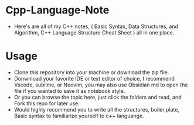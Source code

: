 # Cpp-Language-Note
- Here's are all of my C++ notes, ( Basic Syntax, Data Structures, and Algorithm, C++ Language Structure Cheat Sheet ) all in one place. 

# Usage
- Clone this repository into your machine or download the zip file.
- Donwnload your favorite IDE or text editor of choice, I recommend Vscode, sublime, or Neovim, you may also use Obsidian md to open the file if you wanted to save it as notebook style.
- Or you can browse the topic here, just click the folders and read, and Fork this repo for later use. 
- Would highly recommend you to write all the structures, boiler plate, Basic syntax to familiarize yourself to c++ languange. 

